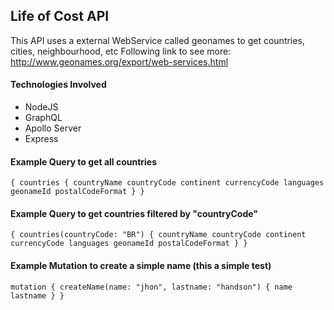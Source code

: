 ## Life of Cost API

This API uses a external WebService called geonames to get countries, cities, neighbourhood, etc
Following link to see more: http://www.geonames.org/export/web-services.html

#### Technologies Involved
* NodeJS
* GraphQL
* Apollo Server
* Express

#### Example Query to get all countries
``
{
  countries {
    countryName
    countryCode
    continent
    currencyCode
    languages
    geonameId
    postalCodeFormat
  }
}
``

#### Example Query to get countries filtered by "countryCode"
``
{
  countries(countryCode: "BR") {
    countryName
    countryCode
    continent
    currencyCode
    languages
    geonameId
    postalCodeFormat
  }
}
``

#### Example Mutation to create a simple name (this a simple test)
``
mutation {
  createName(name: "jhon", lastname: "handson") {
    name
    lastname
  }
}
``
